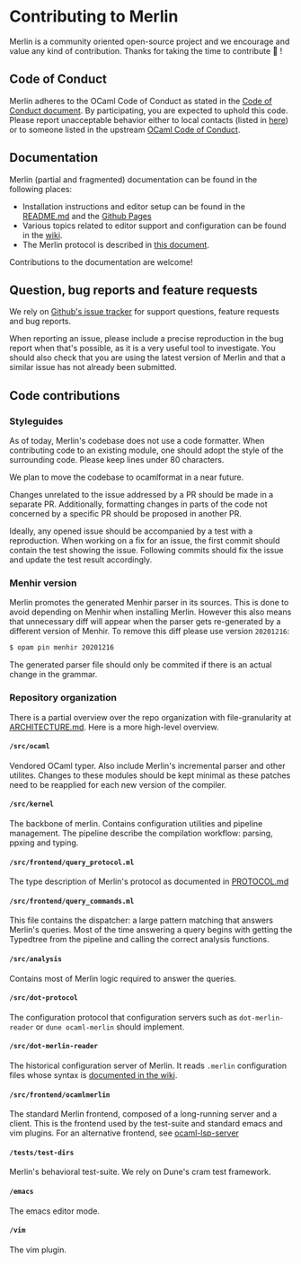 # Contributing to Merlin

Merlin is a community oriented open-source project and we encourage and value
any kind of contribution. Thanks for taking the time to contribute 🐫 !

## Code of Conduct

Merlin  adheres to the OCaml Code of Conduct as stated in the [Code of Conduct
document](CODE_OF_CONDUCT.md). By participating, you are expected to uphold this
code. Please report unacceptable behavior either to local contacts (listed in
[here](CODE_OF_CONDUCT.md)) or to someone listed in the upstream [OCaml Code of
Conduct](CODE_OF_CONDUCT.md).

## Documentation

Merlin (partial and fragmented) documentation can be found in the following
places:
- Installation instructions and editor setup can be found in the
  [README.md](README.md) and the [Github Pages](https://ocaml.github.io/merlin/)
- Various topics related to editor support and configuration can be found in the
  [wiki](https://github.com/ocaml/merlin/wiki).
- The Merlin protocol is described in [this
  document](https://github.com/ocaml/merlin/blob/master/doc/dev/PROTOCOL.md).

Contributions to the documentation are welcome!

## Question, bug reports and feature requests

We rely on [Github's issue tracker](https://github.com/ocaml/merlin/issues) for
support questions, feature requests and bug reports.

When reporting an issue, please include a precise reproduction in the bug report
when that's possible, as it is a very useful tool to investigate. You should
also check that you are using the latest version of Merlin and that a similar
issue has not already been submitted.

## Code contributions

### Styleguides

As of today, Merlin's codebase does not use a code formatter. When contributing
code to an existing module, one should adopt the style of the surrounding code.
Please keep lines under 80 characters.

We plan to move the codebase to ocamlformat in a near future.

Changes unrelated to the issue addressed by a PR should be made in a separate
PR. Additionally, formatting changes in parts of the code not concerned by a
specific PR should be proposed in another PR.

Ideally, any opened issue should be accompanied by a test with a reproduction.
When working on a fix for an issue, the first commit should contain the test
showing the issue. Following commits should fix the issue and update the test
result accordingly.

### Menhir version

Merlin promotes the generated Menhir parser in its sources. This is done to
avoid depending on Menhir when installing Merlin. However this also means that
unnecessary diff will appear when the parser gets re-generated by a different
version of Menhir. To remove this diff please use version `20201216`:
```bash
$ opam pin menhir 20201216
```
The generated parser file should only be commited if there is an actual change
in the grammar.

### Repository organization

There is a partial overview over the repo organization with file-granularity at
[ARCHITECTURE.md](https://github.com/ocaml/merlin/blob/master/doc/dev/ARCHITECTURE.md).
Here is a more high-level overview.

#### `/src/ocaml`
Vendored OCaml typer. Also include Merlin's incremental parser and other
utilites. Changes to these modules should be kept minimal as these patches need
to be reapplied for each new version of the compiler.

#### `/src/kernel`
The backbone of merlin. Contains configuration utilities and pipeline
management. The pipeline describe the compilation workflow: parsing, ppxing and
typing.

#### `/src/frontend/query_protocol.ml`
The type description of Merlin's protocol as documented in
[PROTOCOL.md](https://github.com/ocaml/merlin/blob/master/doc/dev/PROTOCOL.md)

#### `/src/frontend/query_commands.ml`
This file contains the dispatcher: a large pattern matching that answers
Merlin's queries. Most of the time answering a query begins with getting the
Typedtree from the pipeline and calling the correct analysis functions.

#### `/src/analysis`
Contains most of Merlin logic required to answer the queries.

#### `/src/dot-protocol`
The configuration protocol that configuration servers such as
`dot-merlin-reader` or `dune ocaml-merlin` should implement.

#### `/src/dot-merlin-reader`
The historical configuration server of Merlin. It reads `.merlin` configuration
files whose syntax is [documented in the
wiki](https://github.com/ocaml/merlin/wiki/Project-configuration).

#### `/src/frontend/ocamlmerlin`
The standard Merlin frontend, composed of a long-running server and a client.
This is the frontend used by the test-suite and standard emacs and vim plugins.
For an alternative frontend, see
[ocaml-lsp-server](https://github.com/ocaml/ocaml-lsp/)

#### `/tests/test-dirs`
Merlin's behavioral test-suite. We rely on Dune's cram test framework.

#### `/emacs`
The emacs editor mode.

#### `/vim`
The vim plugin.
